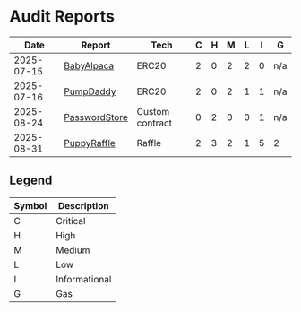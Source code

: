 # Audit Reports

| Date       | Report                                                  | Tech            | C   | H   | M   | L   | I   | G   |
| ---------- | ------------------------------------------------------- | --------------- | --- | --- | --- | --- | --- | --- |
| 2025-07-15 | [BabyAlpaca](./reports/2025-07-15-BabyAlpaca.pdf)       | ERC20           | 2   | 0   | 2   | 2   | 0   | n/a |
| 2025-07-16 | [PumpDaddy](./reports/2025-07-16-PumpDaddy.pdf)         | ERC20           | 2   | 0   | 2   | 1   | 1   | n/a |
| 2025-08-24 | [PasswordStore](./reports/2025-08-24-PasswordStore.pdf) | Custom contract | 0   | 2   | 0   | 0   | 1   | n/a |
| 2025-08-31 | [PuppyRaffle](./reports/2025-08-31-PuppyRaffle.pdf)     | Raffle          | 2   | 3   | 2   | 1   | 5   | 2   |

## Legend

| Symbol | Description   |
| ------ | ------------- |
| C      | Critical      |
| H      | High          |
| M      | Medium        |
| L      | Low           |
| I      | Informational |
| G      | Gas           |